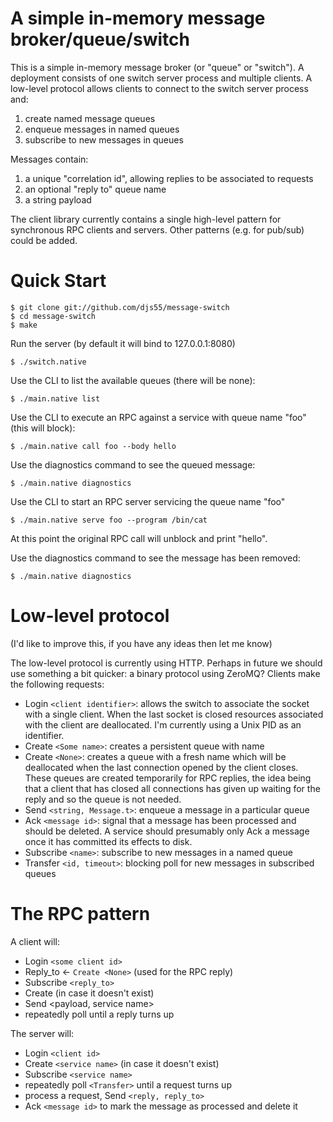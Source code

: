 A simple in-memory message broker/queue/switch
==============================================

This is a simple in-memory message broker (or "queue" or "switch"). A deployment
consists of one switch server process and multiple clients. A low-level protocol
allows clients to connect to the switch server process and:

  1. create named message queues
  2. enqueue messages in named queues
  3. subscribe to new messages in queues

Messages contain:

  1. a unique "correlation id", allowing replies to be associated to requests
  2. an optional "reply to" queue name
  3. a string payload

The client library currently contains a single high-level pattern for synchronous
RPC clients and servers. Other patterns (e.g. for pub/sub) could be added.

Quick Start
===========

    $ git clone git://github.com/djs55/message-switch
    $ cd message-switch
    $ make

Run the server (by default it will bind to 127.0.0.1:8080)

    $ ./switch.native 

Use the CLI to list the available queues (there will be none):

    $ ./main.native list

Use the CLI to execute an RPC against a service with queue name "foo" (this will block):

    $ ./main.native call foo --body hello

Use the diagnostics command to see the queued message:

    $ ./main.native diagnostics

Use the CLI to start an RPC server servicing the queue name "foo"

    $ ./main.native serve foo --program /bin/cat

At this point the original RPC call will unblock and print "hello".

Use the diagnostics command to see the message has been removed:

    $ ./main.native diagnostics

Low-level protocol
==================

(I'd like to improve this, if you have any ideas then let me know)

The low-level protocol is currently using HTTP. Perhaps in future we should
use something a bit quicker: a binary protocol using ZeroMQ? Clients make the
following requests:

  * Login `<client identifier>`: allows the switch to associate the socket
    with a single client. When the last socket is closed resources associated
    with the client are deallocated. I'm currently using a Unix PID as an
    identifier.
  * Create `<Some name>`: creates a persistent queue with name <name>
  * Create `<None>`: creates a queue with a fresh name which will be deallocated
    when the last connection opened by the client closes. These queues are
    created temporarily for RPC replies, the idea being that a client that
    has closed all connections has given up waiting for the reply and so
    the queue is not needed.
  * Send `<string, Message.t>`: enqueue a message in a particular queue
  * Ack `<message id>`: signal that a message has been processed and should be
    deleted. A service should presumably only Ack a message once it has committed
    its effects to disk.
  * Subscribe `<name>`: subscribe to new messages in a named queue
  * Transfer `<id, timeout>`: blocking poll for new messages in subscribed queues
 
The RPC pattern
===============

A client will:

  * Login `<some client id>`
  * Reply_to <- `Create <None>` (used for the RPC reply)
  * Subscribe `<reply_to>`
  * Create <service name> (in case it doesn't exist)
  * Send <payload, service name>
  * repeatedly poll <Transfer> until a reply turns up

The server will:

  * Login `<client id>`
  * Create `<service name>` (in case it doesn't exist)
  * Subscribe `<service name>`
  * repeatedly poll `<Transfer>` until a request turns up
  * process a request, Send `<reply, reply_to>`
  * Ack `<message id>` to mark the message as processed and delete it


